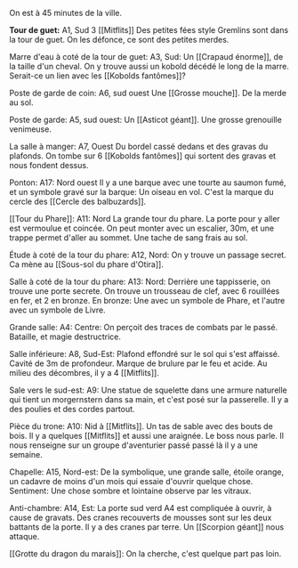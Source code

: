 
On est à 45 minutes de la ville. 

**Tour de guet:** A1, Sud
3 [[Mitflits]]
Des petites fées style Gremlins sont dans la tour de guet. 
On les défonce, ce sont des petites merdes. 

Marre d'eau à coté de la tour de guet: A3, Sud:
Un [[Crapaud énorme]], de la taille d'un cheval. 
On y trouve aussi un kobold décédé le long de la marre. Serait-ce un lien avec les [[Kobolds fantômes]]?


Poste de garde de coin: A6, sud ouest
Une [[Grosse mouche]]. 
De la merde au sol. 


Poste de garde: A5, sud ouest:
Un [[Asticot géant]].
Une grosse grenouille venimeuse. 


La salle à manger: A7, Ouest
Du bordel cassé dedans et des gravas du plafonds. 
On tombe sur 6 [[Kobolds fantômes]] qui sortent des gravas et nous fondent dessus.


Ponton: A17: Nord ouest
Il y a une barque avec une tourte au saumon fumé, et un symbole gravé sur la barque: Un oiseau en vol. C'est la marque du cercle des [[Cercle des balbuzards]]. 

[[Tour du Phare]]: A11: Nord
La grande tour du phare. La porte pour y aller est vermoulue et coincée. 
On peut monter avec un escalier, 30m, et une trappe permet d'aller au sommet. Une tache de sang frais au sol. 


Étude à coté de la tour du phare: A12, Nord:
On y trouve un passage secret. Ca mène au [[Sous-sol du phare d'Otira]]. 


Salle à coté de la tour du phare: A13: Nord:
Derrière une tappisserie, on trouve une porte secrete. 
On trouve un trousseau de clef, avec 6 rouillées en fer, et 2 en bronze. 
En bronze: Une avec un symbole de Phare, et l'autre avec un symbole de Livre. 


Grande salle: A4: Centre:
On perçoit des traces de combats par le passé. Bataille, et magie destructrice. 


Salle inférieure: A8, Sud-Est:
Plafond effondré sur le sol qui s'est affaissé. Cavité de 3m de profondeur. 
Marque de brulure par le feu et acide. 
Au milieu des décombres, il y a 4 [[Mitflits]].


Sale vers le sud-est: A9:
Une statue de squelette dans une armure naturelle qui tient un morgernstern dans sa main, et c'est posé sur la passerelle. Il y a des poulies et des cordes partout. 

Pièce du trone: A10: 
Nid à [[Mitflits]]. Un tas de sable avec des bouts de bois. Il y a quelques [[Mitflits]] et aussi une araignée. Le boss nous parle. Il nous renseigne sur un groupe d'aventurier passé passé là il y a une semaine. 


Chapelle: A15, Nord-est:
De la symbolique, une grande salle, étoile orange, un cadavre de moins d'un mois qui essaie d'ouvrir quelque chose. 
Sentiment: Une chose sombre et lointaine observe par les vitraux. 

Anti-chambre: A14, Est:
La porte sud verd A4 est compliquée à ouvrir, à cause de gravats. Des cranes recouverts de mousses sont sur les deux battants de la porte. Il y a des cranes par terre. 
Un [[Scorpion géant]] nous attaque. 

[[Grotte du dragon du marais]]:
On la cherche, c'est quelque part pas loin. 